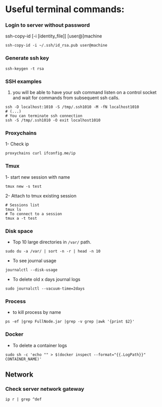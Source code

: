 # Useful terminal commands:


### Login to server without password
ssh-copy-id [-i [identity_file]] [user@]machine

``` ssh-copy-id -i ~/.ssh/id_rsa.pub user@machine ```

### Generate ssh key

``` ssh-keygen -t rsa ```

### SSH examples

1. you will be able to have your ssh command listen on a control socket and wait for commands from subsequent ssh calls.
```
ssh -D localhost:1010 -S /tmp/.ssh1010 -M -fN localhost1010
# (...)
# You can terminate ssh connection
ssh -S /tmp/.ssh1010 -O exit localhost1010

```
### Proxychains
1- Check ip
 ````
 proxychains curl ifconfig.me/ip
 ````

### Tmux

1- start new session with name
```
tmux new -s test
```

2- Attach to tmux existing session
```
# Sessions list
tmux ls
# To connect to a session
tmux a -t test
```

### Disk space
- Top 10 large directories in `/var/` path.
```
sudo du -a /var/ | sort -n -r | head -n 10
```

- To see journal usage
```
journalctl --disk-usage
```
- To delete old x days journal logs
```
sudo journalctl --vacuum-time=2days
```

### Process
- to kill process by name
```
ps -ef |grep FullNode.jar |grep -v grep |awk '{print $2}'
```
### Docker
- To delete a container logs
```
sudo sh -c 'echo "" > $(docker inspect --format="{{.LogPath}}" CONTAINER_NAME)'
```

## Network

### Check server network gateway
``` ip r | grep ^def ```
